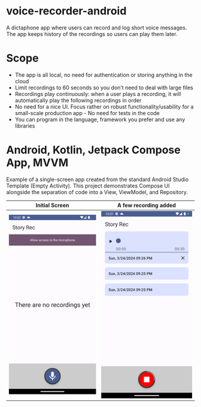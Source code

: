 # voice-recorder-android

A dictaphone app where users can record and log short voice messages. The app keeps history of the
recordings so users can play them later.

# Scope

- The app is all local, no need for authentication or storing anything in the cloud
- Limit recordings to 60 seconds so you don’t need to deal with large files
- Recordings play continuously: when a user plays a recording, it will automatically play the
  following recordings in order
- No need for a nice UI. Focus rather on robust functionality/usability for a small-scale production
  app - No need for tests in the code
- You can program in the language, framework you prefer and use any libraries

# Android, Kotlin, Jetpack Compose App, MVVM

Example of a single-screen app created from the standard Android Studio Template (Empty Activity).
This project demonstrates Compose UI alongside the separation of code into a View, ViewModel, and
Repository.

Initial Screen  | A few recording added
:-------------------------:|:-------------------------:
![Image](Screenshot_1.png) | ![Image](Screenshot_2.png)